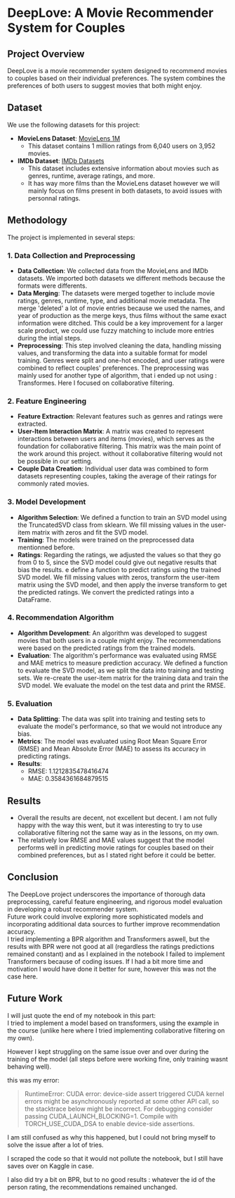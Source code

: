 # DeepLove: A Movie Recommender System for Couples

## Project Overview

DeepLove is a movie recommender system designed to recommend movies to couples based on their individual preferences. The system combines the preferences of both users to suggest movies that both might enjoy.

## Dataset

We use the following datasets for this project:
- **MovieLens Dataset**: [MovieLens 1M](http://files.grouplens.org/datasets/movielens/ml-1m)
  - This dataset contains 1 million ratings from 6,040 users on 3,952 movies.
- **IMDb Dataset**: [IMDb Datasets](https://www.imdb.com/interfaces/)
  - This dataset includes extensive information about movies such as genres, runtime, average ratings, and more.
  - It has way more films than the MovieLens dataset however we will mainly focus on films present in both datasets, to avoid issues with personnal ratings.

## Methodology

The project is implemented in several steps:

### 1. Data Collection and Preprocessing
- **Data Collection**: We collected data from the MovieLens and IMDb datasets. We imported both datasets we different methods because the formats were differents.
- **Data Merging**: The datasets were merged together to include movie ratings, genres, runtime, type, and additional movie metadata.
  The merge 'deleted' a lot of movie entries because we used the names, and year of production as the merge keys, thus films without the same exact information were ditched.
  This could be a key improvement for a larger scale product, we could use fuzzy matching to include more entries during the intial steps.
- **Preprocessing**: This step involved cleaning the data, handling missing values, and transforming the data into a suitable format for model training. Genres were split and one-hot encoded, and user ratings were combined to reflect couples' preferences.
  The preprocessing was mainly used for another type of algorithm, that i ended up not using : Transformes. Here I focused on collaborative filtering.

### 2. Feature Engineering
- **Feature Extraction**: Relevant features such as genres and ratings were extracted.
- **User-Item Interaction Matrix**: A matrix was created to represent interactions between users and items (movies), which serves as the foundation for collaborative filtering.
  This matrix was the main point of the work around this project. without it collaborative filtering would not be possible in our setting.
- **Couple Data Creation**: Individual user data was combined to form datasets representing couples, taking the average of their ratings for commonly rated movies.

### 3. Model Development
- **Algorithm Selection**: We defined a function to train an SVD model using the TruncatedSVD class from sklearn. We fill missing values in the user-item matrix with zeros and fit the SVD model.
- **Training**: The models were trained on the preprocessed data mentionned before.
- **Ratings**: Regarding the ratings, we adjusted the values so that they go from 0 to 5, since the SVD model could give out negative results that bias the results. e define a function to predict ratings using the trained SVD model. We fill missing values with zeros, transform the user-item matrix using the SVD model, and then apply the inverse transform to get the predicted ratings. We convert the predicted ratings into a DataFrame.

### 4. Recommendation Algorithm
- **Algorithm Development**: An algorithm was developed to suggest movies that both users in a couple might enjoy. The recommendations were based on the predicted ratings from the trained models.
- **Evaluation**: The algorithm's performance was evaluated using RMSE and MAE metrics to measure prediction accuracy. We defined a function to evaluate the SVD model, as we split the data into training and testing sets. We re-create the user-item matrix for the training data and train the SVD model. We evaluate the model on the test data and print the RMSE.

### 5. Evaluation
- **Data Splitting**: The data was split into training and testing sets to evaluate the model's performance, so that we would not introduce any bias.
- **Metrics**: The model was evaluated using Root Mean Square Error (RMSE) and Mean Absolute Error (MAE) to assess its accuracy in predicting ratings.
- **Results**: 
  - RMSE: 1.1212835478416474
  - MAE: 0.3584361684879515

## Results

- Overall the results are decent, not excellent but decent. I am not fully happy with the way this went, but it was interesting to try to use collaborative filtering not the same way as in the lessons, on my own.
- The relatively low RMSE and MAE values suggest that the model performs well in predicting movie ratings for couples based on their combined preferences, but as I stated right before it could be better.

## Conclusion

The DeepLove project underscores the importance of thorough data preprocessing, careful feature engineering, and rigorous model evaluation in developing a robust recommender system. \
Future work could involve exploring more sophisticated models and incorporating additional data sources to further improve recommendation accuracy. \
I tried implementing a BPR algorithm and Transformers aswell, but the results with BPR were not good at all (regardless the ratings predictions remained constant) and as I explained in the notebook I failed to implement Transformers because of coding issues. If I had a bit more time and motivation I would have done it better for sure, however this was not the case here.

## Future Work

I will just quote the end of my notebook in this part: \
I tried to implement a model based on transformers, using the example in the course (unlike here where I tried implementing collaborative filtering on my own).

However I kept struggling on the same issue over and over during the training of the model (all steps before were working fine, only training wasnt behaving well).

this was my error:
> RuntimeError: CUDA error: device-side assert triggered
CUDA kernel errors might be asynchronously reported at some other API call, so the stacktrace below might be incorrect.
For debugging consider passing CUDA_LAUNCH_BLOCKING=1.
Compile with TORCH_USE_CUDA_DSA to enable device-side assertions. 

I am still confused as why this happened, but I could not bring myself to solve the issue after a lot of tries.

I scraped the code so that it would not pollute the notebook, but I still have saves over on Kaggle in case.


I also did try a bit on BPR, but to no good results : whatever the id of the person rating, the recommendations remained unchanged.
